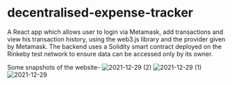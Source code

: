 # decentralised-expense-tracker
A React app which allows user to login via Metamask, add transactions and view his transaction history, using the web3.js library and the provider given by Metamask.
The backend uses a Solidity smart contract deployed on the Rinkeby test network to ensure data can be accessed only by its owner.

Some snapshots of the website-
![2021-12-29 (2)](https://user-images.githubusercontent.com/64633235/147655555-b58c6550-3120-46cf-b827-137fee3beb59.png)
![2021-12-29 (1)](https://user-images.githubusercontent.com/64633235/147655566-a9400217-fc7d-4d02-8e49-f2fe4a94d959.png)
![2021-12-29](https://user-images.githubusercontent.com/64633235/147655601-85847ff1-8f86-4507-a4e7-552aae2b4625.png)
